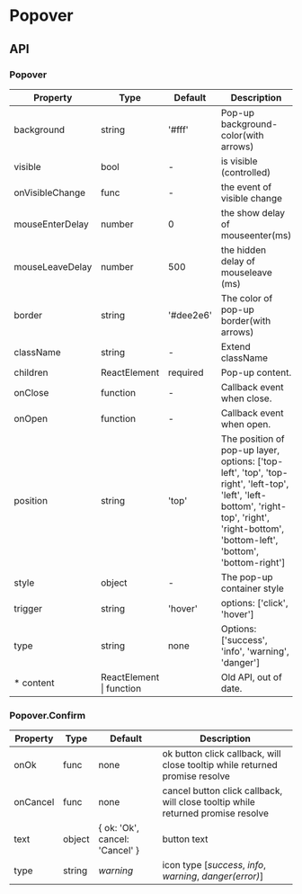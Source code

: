 # Popover

<example />

## API

### Popover 

| Property | Type | Default | Description |
| --- | --- | --- | --- |
| background | string | '#fff' | Pop-up background-color(with arrows) |
| visible | bool | - | is visible (controlled) |
| onVisibleChange | func | - | the event of visible change | 
| mouseEnterDelay | number | 0 | the show delay of mouseenter(ms) | 
| mouseLeaveDelay | number | 500 | the hidden delay of mouseleave (ms) | 
| border | string | '#dee2e6' | The color of pop-up border(with arrows) |
| className | string | - | Extend className |
| children | ReactElement | required | Pop-up content. |
| onClose | function | - | Callback event when close. |
| onOpen | function | - | Callback event when open. |
| position | string | 'top' | The position of pop-up layer, options:  \['top-left', 'top', 'top-right', 'left-top', 'left', 'left-bottom', 'right-top', 'right', 'right-bottom', 'bottom-left', 'bottom', 'bottom-right'] |
| style | object | - | The pop-up container style |
| trigger | string | 'hover' | options: \['click', 'hover'] |
| type | string | none | Options: \['success', 'info', 'warning', 'danger'] |
| * content | ReactElement \| function | | Old API, out of date. | 

### Popover.Confirm

| Property | Type | Default | Description |
| --- | --- | --- | --- |
| onOk | func | none | ok button click callback, will close tooltip while returned promise resolve |
| onCancel | func | none | cancel button click callback, will close tooltip while returned promise resolve |
| text | object | { ok: 'Ok', cancel: 'Cancel' } | button text |
| type | string | *warning* |  icon type \[*success*, *info*, *warning*, *danger(error)*] |
